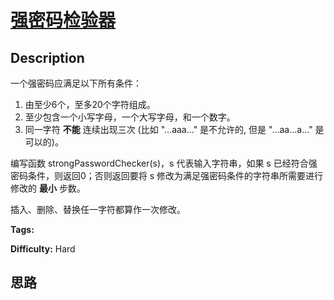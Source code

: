 # [强密码检验器][title]

## Description

一个强密码应满足以下所有条件：

  1. 由至少6个，至多20个字符组成。
  2. 至少包含一个小写字母，一个大写字母，和一个数字。
  3. 同一字符 **不能** 连续出现三次 (比如 "...aaa..." 是不允许的, 但是 "...aa...a..." 是可以的)。

编写函数 strongPasswordChecker(s)，s 代表输入字符串，如果 s 已经符合强密码条件，则返回0；否则返回要将 s
修改为满足强密码条件的字符串所需要进行修改的 **最小** 步数。

插入、删除、替换任一字符都算作一次修改。


**Tags:** 

**Difficulty:** Hard

## 思路

[title]: https://leetcode-cn.com/problems/strong-password-checker
